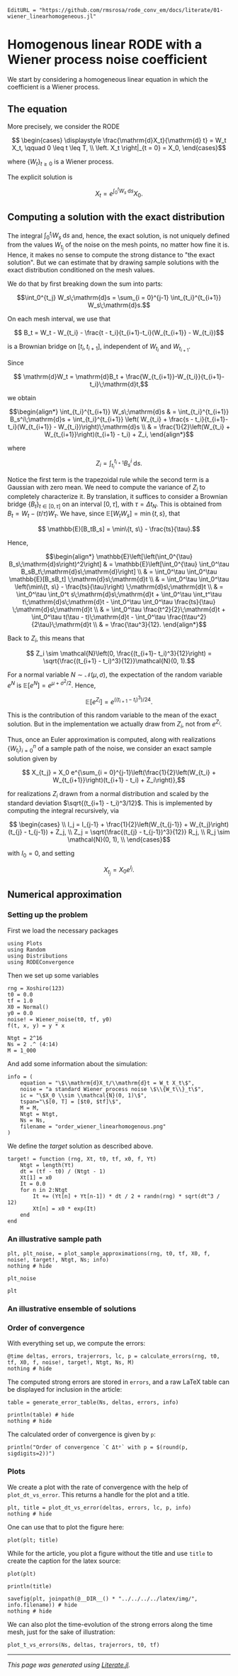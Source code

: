 ```@meta
EditURL = "https://github.com/rmsrosa/rode_conv_em/docs/literate/01-wiener_linearhomogeneous.jl"
```

# Homogenous linear RODE with a Wiener process noise coefficient

We start by considering a homogeneous linear equation in which the coefficient is a Wiener process.

## The equation

More precisely, we consider the RODE
```math
  \begin{cases}
    \displaystyle \frac{\mathrm{d}X_t}{\mathrm{d} t} = W_t X_t, \qquad 0 \leq t \leq T, \\
  \left. X_t \right|_{t = 0} = X_0,
  \end{cases}
```
where $\{W_t\}_{t\geq 0}$ is a Wiener process.

The explicit solution is
```math
  X_t = e^{\int_0^t W_s \;\mathrm{d}s} X_0.
```

## Computing a solution with the exact distribution

The integral $\int_0^{t_j} W_s\;\mathrm{d}s$ and, hence, the exact solution, is not uniquely defined from the values $W_{t_j}$ of the noise on the mesh points, no matter how fine it is. Hence, it makes no sense to compute the strong distance to "the exact solution". But we can estimate that by drawing sample solutions with the exact distribution conditioned on the mesh values.

We do that by first breaking down the sum into parts:
```math
\int_0^{t_j} W_s\;\mathrm{d}s = \sum_{i = 0}^{j-1} \int_{t_i}^{t_{i+1}} W_s\;\mathrm{d}s.
```

On each mesh interval, we use that
```math
  B_t = W_t - W_{t_i} - \frac{t - t_i}{t_{i+1}-t_i}(W_{t_{i+1}} - W_{t_i})
```
is a Brownian bridge on $[t_i, t_{i+1}]$, independent of $W_{t_i}$ and $W_{t_{i+1}}$.

Since
```math
  \mathrm{d}W_t = \mathrm{d}B_t + \frac{W_{t_{i+1}}-W_{t_i}}{t_{i+1}-t_i}\;\mathrm{d}t,
```
we obtain
```math
\begin{align*}
  \int_{t_i}^{t_{i+1}} W_s\;\mathrm{d}s & = \int_{t_i}^{t_{i+1}} B_s^i\;\mathrm{d}s + \int_{t_i}^{t_{i+1}} \left( W_{t_i} + \frac{s - t_i}{t_{i+1}-t_i}(W_{t_{i+1}} - W_{t_i})\right)\;\mathrm{d}s \\
    & = \frac{1}{2}\left(W_{t_i} + W_{t_{i+1}}\right)(t_{i+1} - t_i) + Z_i,
\end{align*}
```
where
```math
    Z_i = \int_{t_i}^{t_{i+1}} B_s^i\;\mathrm{d}s.
```

Notice the first term is the trapezoidal rule while the second term is a Gaussian with zero mean. We need to compute the variance of $Z_i$ to completely characterize it. By translation, it suffices to consider a Brownian bridge $\{B_t\}_{t\in [0, \tau]}$ on an interval $[0, \tau]$, with $\tau = \Delta t_N$. This is obtained from $B_t = W_t - (t/\tau)W_\tau$. We have, since $\mathbb{E}[W_tW_s] = \min\{t, s\}$, that
```math
   \mathbb{E}[B_tB_s] = \min\{t, s\} - \frac{ts}{\tau}.
```
Hence,
```math
\begin{align*}
    \mathbb{E}\left[\left(\int_0^{\tau} B_s\;\mathrm{d}s\right)^2\right] & = \mathbb{E}\left[\int_0^{\tau} \int_0^\tau B_sB_t\;\mathrm{d}s\;\mathrm{d}\right] \\
    & = \int_0^\tau \int_0^\tau \mathbb{E}[B_sB_t] \;\mathrm{d}s\;\mathrm{d}t \\
    & = \int_0^\tau \int_0^\tau \left(\min\{t, s\} - \frac{ts}{\tau}\right) \;\mathrm{d}s\;\mathrm{d}t  \\
    & = \int_0^\tau \int_0^t s\;\mathrm{d}s\;\mathrm{d}t + \int_0^\tau \int_t^\tau t\;\mathrm{d}s\;\mathrm{d}t - \int_0^\tau \int_0^\tau \frac{ts}{\tau} \;\mathrm{d}s\;\mathrm{d}t \\
    & = \int_0^\tau \frac{t^2}{2}\;\mathrm{d}t + \int_0^\tau t(\tau - t)\;\mathrm{d}t - \int_0^\tau \frac{t\tau^2}{2\tau}\;\mathrm{d}t \\
    & = \frac{\tau^3}{12}.
\end{align*}
```

Back to $Z_i$, this means that
```math
    Z_i \sim \mathcal{N}\left(0, \frac{(t_{i+1}- t_i)^3}{12}\right) = \sqrt{\frac{(t_{i+1} - t_i)^3}{12}}\mathcal{N}(0, 1).
```

For a normal variable $N \sim \mathcal{N}(\mu, \sigma)$, the expectation of the random variable $e^N$ is $\mathbb{E}[e^N] = e^{\mu + \sigma^2/2}$. Hence,
```math
    \mathbb{E}[e^{Z_i}] = e^{((t_{i+1}- t_i)^3)/24}.
```
This is the contribution of this random variable to the mean of the exact solution. But in the implementation we actually draw from $Z_i$, not from $e^{Z_i}$.

Thus, once an Euler approximation is computed, along with realizations $\{W_{t_i}\}_{i=0}^n$ of a sample path of the noise, we consider an exact sample solution given by
```math
    X_{t_j} = X_0 e^{\sum_{i = 0}^{j-1}\left(\frac{1}{2}\left(W_{t_i} + W_{t_{i+1}}\right)(t_{i+1} - t_i) + Z_i\right)},
```
for realizations $Z_i$ drawn from a normal distribution and scaled by the standard deviation $\sqrt{(t_{i+1} - t_i)^3/12}$. This is implemented by computing the integral recursively, via
```math
    \begin{cases} \\
        I_j = I_{j-1} + \frac{1}{2}\left(W_{t_{j-1}} + W_{t_j}\right)(t_{j} - t_{j-1}) + Z_j, \\
        Z_j = \sqrt{\frac{(t_{j} - t_{j-1})^3}{12}} R_j, \\
        R_j \sim \mathcal{N}(0, 1), \\
    \end{cases}
```
with $I_0 = 0$, and setting
```math
  X_{t_j} = X_0 e^{I_j}.
```

## Numerical approximation

### Setting up the problem

First we load the necessary packages

````@example 01-wiener_linearhomogeneous
using Plots
using Random
using Distributions
using RODEConvergence
````

Then we set up some variables

````@example 01-wiener_linearhomogeneous
rng = Xoshiro(123)
t0 = 0.0
tf = 1.0
X0 = Normal()
y0 = 0.0
noise! = Wiener_noise(t0, tf, y0)
f(t, x, y) = y * x

Ntgt = 2^16
Ns = 2 .^ (4:14)
M = 1_000
````

And add some information about the simulation:

````@example 01-wiener_linearhomogeneous
info = (
    equation = "\$\\mathrm{d}X_t/\\mathrm{d}t = W_t X_t\$",
    noise = "a standard Wiener process noise \$\\{W_t\\}_t\$",
    ic = "\$X_0 \\sim \\mathcal{N}(0, 1)\$",
    tspan="\$[0, T] = [$t0, $tf]\$",
    M = M,
    Ntgt = Ntgt,
    Ns = Ns,
    filename = "order_wiener_linearhomogenous.png"
)
````

We define the *target* solution as described above.

````@example 01-wiener_linearhomogeneous
target! = function (rng, Xt, t0, tf, x0, f, Yt)
    Ntgt = length(Yt)
    dt = (tf - t0) / (Ntgt - 1)
    Xt[1] = x0
    It = 0.0
    for n in 2:Ntgt
        It += (Yt[n] + Yt[n-1]) * dt / 2 + randn(rng) * sqrt(dt^3 / 12)
        Xt[n] = x0 * exp(It)
    end
end
````

### An illustrative sample path

````@example 01-wiener_linearhomogeneous
plt, plt_noise, = plot_sample_approximations(rng, t0, tf, X0, f, noise!, target!, Ntgt, Ns; info)
nothing # hide
````

````@example 01-wiener_linearhomogeneous
plt_noise
````

````@example 01-wiener_linearhomogeneous
plt
````

### An illustrative ensemble of solutions

### Order of convergence

With everything set up, we compute the errors:

````@example 01-wiener_linearhomogeneous
@time deltas, errors, trajerrors, lc, p = calculate_errors(rng, t0, tf, X0, f, noise!, target!, Ntgt, Ns, M)
nothing # hide
````

The computed strong errors are stored in `errors`, and a raw LaTeX table can be displayed for inclusion in the article:

````@example 01-wiener_linearhomogeneous
table = generate_error_table(Ns, deltas, errors, info)

println(table) # hide
nothing # hide
````

The calculated order of convergence is given by `p`:

````@example 01-wiener_linearhomogeneous
println("Order of convergence `C Δtᵖ` with p = $(round(p, sigdigits=2))")
````

### Plots

We create a plot with the rate of convergence with the help of `plot_dt_vs_error`. This returns a handle for the plot and a title.

````@example 01-wiener_linearhomogeneous
plt, title = plot_dt_vs_error(deltas, errors, lc, p, info)
nothing # hide
````

One can use that to plot the figure here:

````@example 01-wiener_linearhomogeneous
plot(plt; title)
````

While for the article, you plot a figure without the title and use `title` to create the caption for the latex source:

````@example 01-wiener_linearhomogeneous
plot(plt)

println(title)
````

````@example 01-wiener_linearhomogeneous
savefig(plt, joinpath(@__DIR__() * "../../../../latex/img/", info.filename)) # hide
nothing # hide
````

We can also plot the time-evolution of the strong errors along the time mesh, just for the sake of illustration:

````@example 01-wiener_linearhomogeneous
plot_t_vs_errors(Ns, deltas, trajerrors, t0, tf)
````

---

*This page was generated using [Literate.jl](https://github.com/fredrikekre/Literate.jl).*

